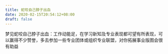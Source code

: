 ```yaml
---
title: 蛇咬自己脖子出血
date: 2020-02-15T20:54:12+08:00
draft: false
---
```


梦见蛇咬自己脖子出血：工作动能足，在学习新知及专业表现都可望有所表现，可以赢得不少赞誉，多去参加一些专业团体或组织专业联盟，对你拓展事业版图会很有助益
